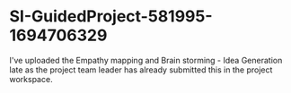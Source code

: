 # SI-GuidedProject-581995-1694706329

I've uploaded the Empathy mapping and Brain storming - Idea Generation late as the project team leader has already submitted this in the project workspace.
